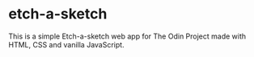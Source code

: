 # etch-a-sketch
This is a simple Etch-a-sketch web app for The Odin Project made with HTML, CSS and vanilla JavaScript.
